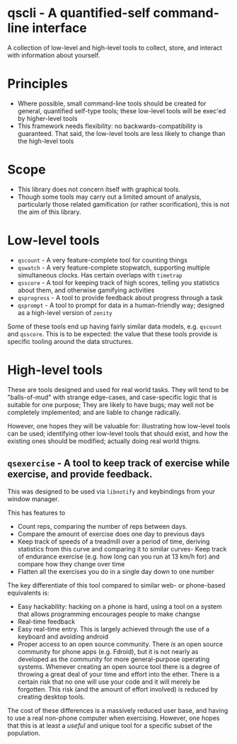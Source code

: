 # qscli - A quantified-self command-line interface

A collection of low-level and high-level tools to collect, store, and interact with information about yourself.

# Principles

- Where possible, small command-line tools should be created for general, quantified self-type tools; these low-level tools will be exec'ed by higher-level tools
- This framework needs flexibility: no backwards-compatibility is guaranteed. That said, the low-level tools are less likely to change than the high-level tools

# Scope

- This library does not concern itself with graphical tools.
- Though some tools may carry out a limited amount of analysis, particularly those related gamification (or rather scorification), this is not the aim of this library.

# Low-level tools

- `qscount` - A very feature-complete tool for counting things
- `qswatch` - A very feature-complete stopwatch, supporting multiple simultaneous clocks. Has certain overlaps with `timetrap`
- `qsscore` - A tool for keeping track of high scores, telling you statistics about them, and otherwise gamifying activities
- `qsprogress` - A tool to provide feedback about progress through a task
- `qsprompt` - A tool to prompt for data in a human-friendly way; designed as a high-level version of `zenity`

Some of these tools end up having fairly similar data models, e.g. `qscount` and `qsscore`. This is to be expected: the value that these tools provide is specific tooling around the data structures.

# High-level tools

These are tools designed and used for real world tasks. They will tend to be "balls-of-mud" with strange edge-cases, and case-specific logic that is suitable for one purpose; They are likely to have bugs; may well not be completely implemented; and are liable to change radically.

However, one hopes they will be valuable for: illustrating how low-level tools can be used; identifying other low-level tools that should exist, and how the existing ones should be modified; actually doing real world thigns.

##  `qsexercise` - A tool to keep track of exercise while exercise, and provide feedback.

This was designed to be used via `libnotify` and keybindings from your window manager.

This has features to
- Count reps, comparing the number of reps between days.
- Compare the amount of exercise does one day to previous days
- Keep track of speeds of a treadmill over a period of time, deriving statistics from this curve and comparing it to similar curves- Keep track of endurance exercise (e.g. how long can you run at 13 km/h for) and compare how they change over time
- Flatten all the exercises you do in a single day down to one number

The key differentiate of this tool compared to similar web- or phone-based equivalents is:

- Easy hackability: hacking on a phone is hard, using a tool on a system that allows programming encourages people to make changse
- Real-time feedback
- Easy real-time entry. This is largely achieved through the use of a keyboard and avoiding android
- Proper access to an open source community. There *is* an open source community for phone apps (e.g. Fdroid), but it is not nearly as developed as the community for more general-purpose operating systems. Whenever creating an open source tool there is a degree of throwing a great deal of your time and effort into the ether. There is a certain risk that no one will use your code and it will merely be forgotten. This risk (and the amount of effort involved) is reduced by creating desktop tools.

The cost of these differences is a massively reduced user base, and having to use a real non-phone computer when exercising.  However,  one hopes that this is at least a *useful* and unique tool for a specific subset of the population.
